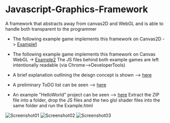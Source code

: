 # Javascript-Graphics-Framework
A framework that abstracts away from canvas2D and WebGL and is able to handle both transparent to the programmer
* The following example game implements this framework on Canvas2D -> [Example1](http://www.rayflectar.com/p03-Concepts/p03-MathMoth/game.html)
* The following example game implements this framework on Canvas WebGL -> [Example2](http://www.rayflectar.com/p04-Programming/p01-Rubik/rubik.html)
The JS files behind both example games are left intentionally readable (via Chrome-->DeveloperTools)

* A brief explanation outlining the deisgn concept is shown --> [here](https://github.com/ThomasAn73/Javascript-Graphics-Framework/blob/master/CONCEPTUAL%20OUTLINE%20of%20this%20Framework.pdf)
* A preliminary ToDO list can be seen --> [here](https://github.com/ThomasAn73/Javascript-Graphics-Framework/blob/master/TO%20DO%20list)
* An example "HelloWorld" project can be seen --> [here](https://github.com/ThomasAn73/Javascript-Graphics-Framework/blob/master/EXAMPLE.zip)
Extract the ZIP file into a folder, drop the JS files and the two glsl shader files into the same folder and run the Example.html 

![Screenshot01](http://rayflectar.com/p04-Programming/images/Rcube00-min.jpg)
![Screenshot02](http://rayflectar.com/p04-Programming/images/Rcube04-min.jpg)
![Screenshot03](http://rayflectar.com/p04-Programming/images/Rcube03-min.jpg)
